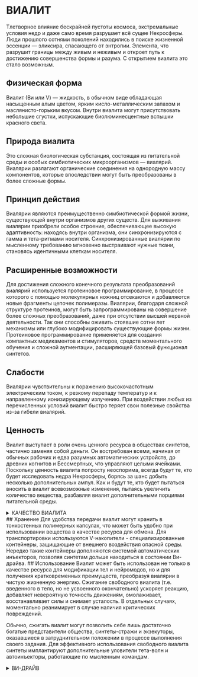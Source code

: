# ВИАЛИТ

Тлетворное влияние бескрайней пустоты космоса, экстремальные условия недр и даже само время разрушает всё сущее Некросферы. Люди прошлого сотнями поколений находились в поиске жизненной эссенции — эликсира, спасающего от энтропии. Элемента, что разрушит границы между живым и неживым и откроет путь к достижению совершенства формы и разума. С открытием виалита это стало возможным.
## Физическая форма
Виалит (Ви или V) — жидкость, в обычном виде обладающая насыщенным алым цветом, ярким кисло-металлическим запахом и маслянисто-горьким вкусом. Внутри виалита могут присутствовать небольшие сгустки, испускающие биолюминесцентные вспышки красного света.
## Природа виалита
Это сложная биологическая субстанция, состоящая из питательной среды и особых симбиотических микроорганизмов — виалярий. Виалярии разлагают органические соединения на однородную массу компонентов, которые впоследствии могут быть преобразованы в более сложные формы.
## Принцип действия
Виалярии являются преимущественно симбиотической формой жизни, существующей внутри организмов других существ. Для выживания виалярии приобрели особое строение, обеспечивающее высокую адаптивность: находясь внутри организма, они синхронизируются с гамма и тета-ритмами носителя. Синхронизированные виалярии по мысленному требованию мгновенно выстраивают нужные ткани, становясь идентичными клеткам носителя.
## Расширенные возможности
Для достижения сложного конечного результата преобразований виалярий используется протеиновое программирование, в процессе которого с помощью молекулярных ножниц отсекаются и добавляются новые фрагменты цепочек полимеразы. Виалярии, благодаря сложной структуре протеинов, могут быть запрограммированы на совершение более сложных преобразований, даже при отсутствии высшей нервной деятельности. Так они способны оживить стоявшие сотни лет механизмы или глубоко модифицировать существующие формы жизни. Протеиновое программирование применяется для создания компактных медикаментов и стимуляторов, средств моментального обучения и сложной аугментации, расширяющей базовый функционал синтетов.
## Слабости
Виалярии чувствительны к поражению высокочастотным электрическим током, к резкому перепаду температур и к направленному ионизирующему излучению. При воздействии любых из перечисленных условий виалит быстро теряет свои полезные свойства из-за гибели виалярий.
## Ценность
Виалит выступает в роли очень ценного ресурса в обществах синтетов, частично заменяя собой деньги. Он востребован всеми, начиная от обычных рабочих и едва разумных автоматических устройств, до древних когнитов и Бессмертных, что управляют целыми ячейками. Поскольку ценность виалита попросту неоспорима, всегда будут те, кто будет исследовать недра Некросферы, борясь за шанс добыть несколько дополнительных ампул. Как и будут те, кто будет пытаться вносить в виалит всевозможные изменения, пытаясь увеличить количество вещества, разбавляя виалит дополнительными порциями питательной среды. 

<details>
<summary>КАЧЕСТВО ВИАЛИТА</summary>

Для определения качества виалита, оценивается количество виалярий на микролитр вещества. Общество синтетов приняло следующие стандарты:</br></br>
- К4 - "Пьюр" - 8,5 и более млн/мкл — множитель эффективности и цены = 4,0.</br>
- К3 - "Сатура" - 6,5-8,4 млн/мкл — множитель эффективности и цены = 2,0.</br>
- К2 - "Ордина" - 4,2-6,5 млн/мкл — множитель эффективности и цены = 1,0.</br>
- К1 - "Джанк" - 4,1 и менее млн/мкл — множитель эффективности и цены = 0,5.</br>
</br>
Множитель эффективности влияет на то, сколько очков персонажа содержится в одной стандартной ампуле виалита и какова будет её стоимость в деньгах.</br>
В одной ампуле на 10 мл пьюра будет 4 очка персонажа или 12000 единиц мицеллита, а такая же ампула джанка будет содержать 0,5 очка или 1500 единиц мицеллита.</br>

</details>
## Хранение
Для удобства передачи виалит могут хранить в тонкостенных полимерных капсулах, что может быть удобно при использовании вещества в качестве ресурса для обмена. Для транспортировки используются V-накопители - специализированные контейнеры, защищающие от внешнего воздействия опасной среды. Нередко такие контейнеры дополняются системой автоматических инъекторов, позволяя синтетам дольше находиться в состоянии Ви-драйва.
## Использование
Виалит может быть использован не только в качестве ресурса для модификации тел и нейромодов, но и для получения кратковременных преимуществ, преобразуя виалярии в чистую жизненную энергию. Сжигание свободного виалита (т.е. введенного в тело, но не усвоенного окончательно) ускоряет реакцию, добавляет невероятную точность движениям, омолаживает, восстанавливает силы и снимает усталость. В отдельных случаях, моментально реанимирует в случае наличия критических повреждений.

Обычно, сжигать виалит могут позволить себе лишь достаточно богатые представители общества, синтеты-стражи и экзекуторы, оказавшиеся в затруднительном положении в процессе выполнения своего задания. Для эффективного использования свободного виалита синтеты имплантируют дополнительные уловители тета-волн и автоинъекторы, работающие по мысленным командам.

<details>
<summary>ВИ-ДРАЙВ</summary>
Сжигание виалита аналогично опции Impulse Buys, с дополнительными условиями:</br></br>
- Одно существо способно удержать в своем теле в количество очков персонажа, равное его максимуму ЕЖ.</br>
- Усвоение каждого миллилитра виалита занимает 10 секунд, пьюр-виалит усваивается мгновенно.</br>
- Введенный виалит, не уместившийся в максимум ЕЖ, сгорает через 10 минут.</br>
</br>
Персонажи могут войти в состояние Ви-драйва, сжигая по 1 свободному очку персонажа в секунду. Во время действия Ви-драйва они могут пользоваться всеми преимуществами Impulse Buys, независимо от количества имеющихся очков персонажа в наличии. Очки за использование Impulse Buys вычитаются лишь по завершению Ви-драйва или при обнулении запаса свободных очков.</br>
</br>
Мастер вправе спустя сутки после использования Ви-драйва усилить имеющиеся у персонажа недостатки или добавить новые, компенсируя потраченные очки.</br>
</details>